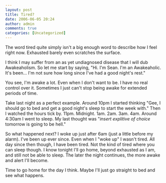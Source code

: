 ```yaml
---
layout: post
title: Tired?
date: 2006-06-05 20:24
author: admin
comments: true
categories: [Uncategorized]
---
```

The word tired quite simply isn't a big enough word to describe how I feel right now.  Exhausted barely even scratches the surface.

I think I may suffer from an as yet undiagnosed disease that I will dub Awakeaholism.  So let me start by saying, "Hi.  I'm Sean.  I'm an Awakeaholic.  It's been... I'm not sure how long since I've had a good night's rest."

You see, I'm awake a lot.  Even when I don't want to be.  I have no real control over it.  Sometimes I just can't stop being awake for extended periods of time.

Take last night as a perfect example.  Around 10pm I started thinking "Gee, I should go to bed and get a good night's sleep to start the week with."  Then I watched the hours tick by.  11pm.  Midnight.  1am.  2am.  3am.  4am.  Around 4:30am I went to sleep.  My last thought was "*insert explitive of choice* tomorrow is going to be hell."

So what happened next?  I woke up just after 6am (just a little before my alarm).  I've been up ever since.  Even when I "woke up" I wasn't tired.  All day since then though, I have been tired.  Not the kind of tired where you can sleep though.  I know tonight I'll go home, beyond exhausted as I am, and still not be able to sleep.  The later the night continues, the more awake and alert I'll become.

Time to go home for the day I think.  Maybe I'll just go straight to bed and see what happens.

